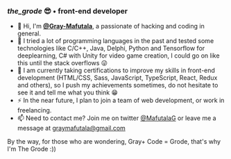### *the_grode* 😎  • front-end developer
- 👋 Hi, I'm [**@Gray-Mafutala**](https://github.com/Gray-Mafutala/), a passionate of hacking and coding in general.
- 🏁 I tried a lot of programming languages in the past and tested some technologies like C/C++, Java, Delphi, Python and Tensorflow for deeplearning, C# with Unity for video game creation, I could go on like this until the stack overflows 😜
- 🌱 I am currently taking certifications to improve my skills in front-end development (HTML/CSS, Sass, JavaScript, TypeScript, React, Redux and others), so I push my achievements sometimes, do not hesitate to see it and tell me what you think 😁
- ⚡ In the near future, I plan to join a team of web development, or work in freelancing.
- 📫 Need to contact me? Join me on twitter [@MafutalaG](https://twitter.com/MafutalaG) or leave me a message at graymafutala@gmail.com

By the way, for those who are wondering, Gray+ Code = Grode, that's why I'm The Grode :))
